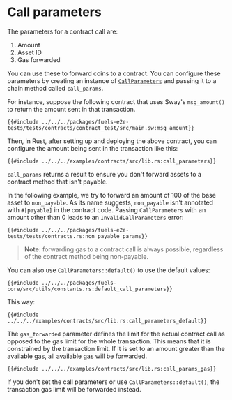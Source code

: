 # Call parameters

<!-- This section should explain what the call params are and how to configure them -->
<!-- call_params:example:start -->
The parameters for a contract call are:

1. Amount
2. Asset ID
3. Gas forwarded
<!-- call_params:example:end -->

You can use these to forward coins to a contract. You can configure these parameters by creating an instance of [`CallParameters`](https://docs.rs/fuels/latest/fuels/programs/contract/struct.CallParameters.html) and passing it to a chain method called `call_params`.
<!-- use_call_params:example:end -->

For instance, suppose the following contract that uses Sway's `msg_amount()` to return the amount sent in that transaction.

```rust,ignore
{{#include ../../../packages/fuels-e2e-tests/tests/contracts/contract_test/src/main.sw:msg_amount}}
```

Then, in Rust, after setting up and deploying the above contract, you can configure the amount being sent in the transaction like this:

```rust,ignore
{{#include ../../../examples/contracts/src/lib.rs:call_parameters}}
```

<!-- This section should explain why `call_params` returns a result -->
<!-- payable:example:start -->
`call_params` returns a result to ensure you don't forward assets to a contract method that isn't payable.
<!-- payable:example:end -->
In the following example, we try to forward an amount of 100 of the base asset to `non_payable`. As its name suggests, `non_payable` isn't annotated with `#[payable]` in the contract code. Passing `CallParameters` with an amount other than 0 leads to an `InvalidCallParameters` error:

```rust,ignore
{{#include ../../../packages/fuels-e2e-tests/tests/contracts.rs:non_payable_params}}
```

> **Note:** forwarding gas to a contract call is always possible, regardless of the contract method being non-payable.

You can also use `CallParameters::default()` to use the default values:

```rust,ignore
{{#include ../../../packages/fuels-core/src/utils/constants.rs:default_call_parameters}}
```

This way:

```rust,ignore
{{#include ../../../examples/contracts/src/lib.rs:call_parameters_default}}
```

<!-- This section should explain what the `gas_forwarded` parameter does -->
<!-- gas:example:start -->
The `gas_forwarded` parameter defines the limit for the actual contract call as opposed to the gas limit for the whole transaction. This means that it is constrained by the transaction limit. If it is set to an amount greater than the available gas, all available gas will be forwarded.
<!-- gas:example:end -->

```rust,ignore
{{#include ../../../examples/contracts/src/lib.rs:call_params_gas}}
```

<!-- This section should explain the default forwarding behavior for a call -->
<!-- forwarding:example:start -->
If you don't set the call parameters or use `CallParameters::default()`, the transaction gas limit will be forwarded instead.
<!-- forwarding:example:end -->

